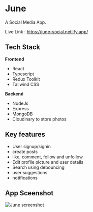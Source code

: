 # June

A Social Media App.

Live Link : https://june-social.netlify.app/

## Tech Stack
 **Frontend**
 * React
 * Typescript
 * Redux Toolkit
 * Tailwind CSS
 
 **Backend**
 * NodeJs
 * Express
 * MongoDB
 * Cloudinary to store photos
 
 ## Key features
 
 * User signup/signin
 * create posts
 * like, comment, follow and unfollow
 * Edit profile picture and user details
 * Search using debouncing
 * user suggestions
 * notifications

## App Sceenshot
![June screenshot](https://res.cloudinary.com/june-social/image/upload/v1625634566/assests/June-ss_yjqyog.png)
 
 
 
